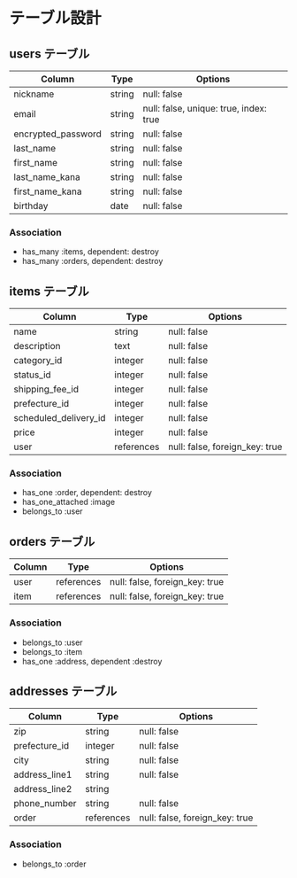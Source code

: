 # テーブル設計

## users テーブル

| Column             | Type   | Options                                |
| ------------------ | ------ | -------------------------------------- |
| nickname           | string | null: false                            |
| email              | string | null: false, unique: true, index: true |
| encrypted_password | string | null: false                            |
| last_name          | string | null: false                            |
| first_name         | string | null: false                            |
| last_name_kana     | string | null: false                            |
| first_name_kana    | string | null: false                            |
| birthday           | date   | null: false                            |

### Association

- has_many :items, dependent: destroy
- has_many :orders, dependent: destroy

## items テーブル

| Column                | Type       | Options                        |
| --------------------- | ---------- | ------------------------------ |
| name                  | string     | null: false                    |
| description           | text       | null: false                    |
| category_id           | integer    | null: false                    |
| status_id             | integer    | null: false                    |
| shipping_fee_id       | integer    | null: false                    |
| prefecture_id         | integer    | null: false                    |
| scheduled_delivery_id | integer    | null: false                    |
| price                 | integer    | null: false                    |
| user                  | references | null: false, foreign_key: true |

### Association

- has_one :order, dependent: destroy
- has_one_attached :image
- belongs_to :user

## orders テーブル

| Column | Type       | Options                        |
| ------ | ---------- | ------------------------------ |
| user   | references | null: false, foreign_key: true |
| item   | references | null: false, foreign_key: true |

### Association

- belongs_to :user
- belongs_to :item
- has_one :address, dependent :destroy

## addresses テーブル

| Column        | Type       | Options                        |
| ------------- | ---------- | ------------------------------ |
| zip           | string     | null: false                    |
| prefecture_id | integer    | null: false                    |
| city          | string     | null: false                    |
| address_line1 | string     | null: false                    |
| address_line2 | string     |                                |
| phone_number  | string     | null: false                    |
| order         | references | null: false, foreign_key: true |

### Association

- belongs_to :order

